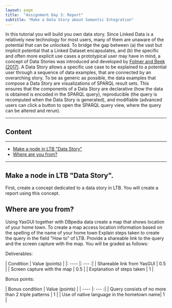 ```yaml
---
layout: page
title:  "Assignment Day 3: Report"
subtitle: "Make a Data Story about Semantic Integration"
---
```


In this tutorial you will build you own data story. 
Since Linked Data is a relatively new technology for most users, many of them are
unaware of the potential that can be unlocked. To bridge the gap between (a) the
vast but implicit potential that a Linked Dataset encapsulates, and (b) the specific
and often more explicit use cases a prototypical user may have in mind, a concept
of Data Stories was introduced and developed by 
[Folmer and Beek (2017)](https://scholarworks.umass.edu/foss4g/vol17/iss1/23/). A Data
Story allows a specific use case to be explained to a potential user through a
sequence of data examples, that are connected by an overarching story. To be as
generic as possible, the data examples that compose a Data Story are
visualizations of SPARQL result sets. This ensures that the components of a Data
Story are declarative (how the data is obtained is encoded in the SPARQL query),
reproducible (the query is recomputed when the Data Story is generated), and
modifiable (advanced users can click a button to open the SPARQL query view,
where the query can be altered and rerun). 

---------------

## Content
---
- [Make a node in LTB "Data Story"](#story)
- [Where are you from?](#where)

--------------

## Make a node in LTB "Data Story".  <a name="story"></a>
First, create a concept dedicated to a data story in LTB. You will create a report 
using this concept.

## Where are you from?  <a name="where"></a>
Using YasGUI together with DBpedia data create a map that shows location of your home town.
To create a map access location information based on the spelling of the name of your home town
Explain steps taken to create the query in the field "How to" of LTB. 
Provide a shareable link to the query and the screen capture with the map.
You will be graded as follows: 

Deliverables: 

| Condition | Value (points) |
|: ---- |: --- :|
| Shareable link from YasGUI | 0.5 |
| Screen capture with the map | 0.5 |
| Explanation of steps taken | 1  |


Bonus points: 

| Bonus condition | Value (points) |
| ---- |: --- :|
| Query consists of no more than 2 triple patterns | 1 |
| Use of native language in the hometown name| 1 | 

## 